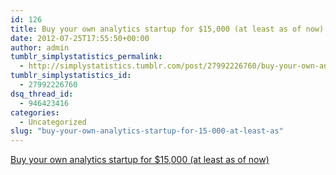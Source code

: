 ```yaml
---
id: 126
title: Buy your own analytics startup for $15,000 (at least as of now)
date: 2012-07-25T17:55:50+00:00
author: admin
tumblr_simplystatistics_permalink:
  - http://simplystatistics.tumblr.com/post/27992226760/buy-your-own-analytics-startup-for-15-000-at-least-as
tumblr_simplystatistics_id:
  - 27992226760
dsq_thread_id:
  - 946423416
categories:
  - Uncategorized
slug: "buy-your-own-analytics-startup-for-15-000-at-least-as"
---
```

[Buy your own analytics startup for $15,000 (at least as of now)](http://techcrunch.com/2012/07/23/pinterest-analytics-site-pinreach-puts-itself-up-for-sale-as-co-founder-joins-google/)
